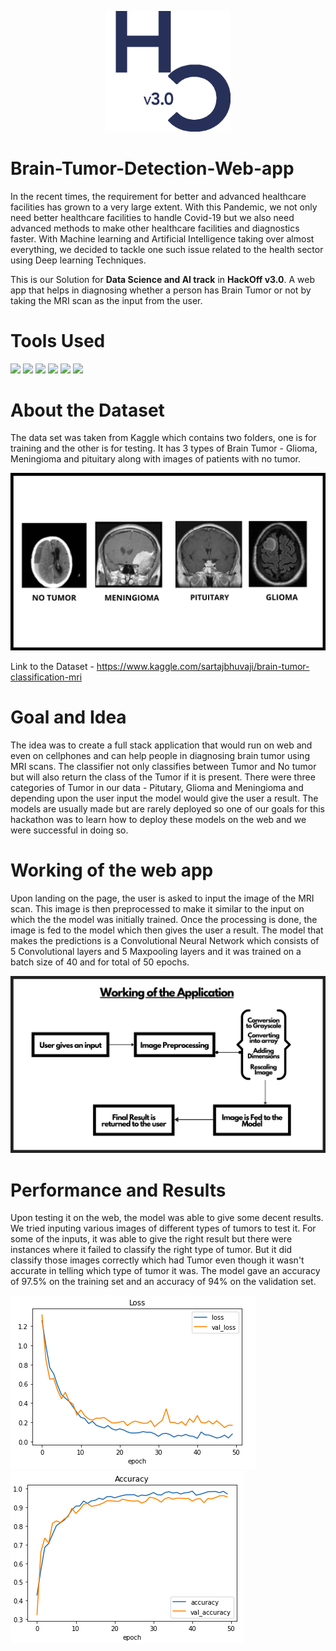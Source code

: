 <p align="center">
<img src="https://github.com/AM1CODES/HackOff---Brain-Tumor-Detection-Web-app/blob/main/Some%20Results/logo2%20(1).png" alt="drawing" width="200"/>
</p>


# Brain-Tumor-Detection-Web-app
In the recent times, the requirement for better and advanced healthcare facilities has grown to a very large extent. With this Pandemic, we not only need better healthcare facilities to handle Covid-19 but we also need advanced methods to make other healthcare facilities and diagnostics faster. With Machine learning and Artificial Intelligence taking over almost everything, we decided to tackle one such issue related to the health sector using Deep learning Techniques. 

This is our Solution for **Data Science and AI track** in **HackOff v3.0**. A web app that helps in diagnosing whether a person has Brain Tumor or not by taking the MRI scan as the input from the user.

# Tools Used
<img src="https://img.shields.io/badge/Jupyter%20-%23F37626.svg?&style=for-the-badge&logo=Jupyter&logoColor=white" /> <img src="https://img.shields.io/badge/python%20-%2314354C.svg?&style=for-the-badge&logo=python&logoColor=white"/> <img src="https://img.shields.io/badge/Keras%20-%23D00000.svg?&style=for-the-badge&logo=Keras&logoColor=white"/> <img src="https://img.shields.io/badge/TensorFlow%20-%23FF6F00.svg?&style=for-the-badge&logo=TensorFlow&logoColor=white" /> <img src="https://img.shields.io/badge/pandas%20-%23150458.svg?&style=for-the-badge&logo=pandas&logoColor=white" /> <img src="https://img.shields.io/badge/numpy%20-%23013243.svg?&style=for-the-badge&logo=numpy&logoColor=white" />

# About the Dataset
The data set was taken from Kaggle which contains two folders, one is for training and the other is for testing. It has 3 types of Brain Tumor - Glioma, Meningioma and pituitary along with images of patients with no tumor. <br>

<img src="https://github.com/AM1CODES/HackOff---Brain-Tumor-Detection-Web-app/blob/main/Some%20Results/Tumor.png" alt="drawing"/>

Link to the Dataset - https://www.kaggle.com/sartajbhuvaji/brain-tumor-classification-mri


# Goal and Idea
The idea was to create a full stack application that would run on web and even on cellphones and can help people in diagnosing brain tumor using MRI scans. The classifier not only classifies between Tumor and No tumor but will also return the class of the Tumor if it is present. There were three categories of Tumor in our data - Pitutary, Glioma and Meningioma and depending upon the user input the model would give the user a result. The models are usually made but are rarely deployed so one of our goals for this hackathon was to learn how to deploy these models on the web and we were successful in doing so.

# Working of the web app
Upon landing on the page, the user is asked to input the image of the MRI scan. This image is then preprocessed to make it similar to the input on which the the model was initially trained. Once the processing is done, the image is fed to the model which then gives the user a result. The model that makes the predictions is a Convolutional Neural Network which consists of 5 Convolutional layers and 5 Maxpooling layers and it was trained on a batch size of 40 and for total of 50 epochs.<br>

<img src="https://github.com/AM1CODES/HackOff---Brain-Tumor-Detection-Web-app/blob/main/Some%20Results/working.png" alt="drawing"/>

# Performance and Results
Upon testing it on the web, the model was able to give some decent results. We tried inputing various images of different types of tumors to test it. For some of the inputs, it was able to give the right result but there were instances where it failed to classify the right type of tumor. But it did classify those images correctly which had Tumor even though it wasn't accurate in telling which type of tumor it was. The model gave an accuracy of 97.5% on the training set and an accuracy of 94% on the validation set.

<img src="https://github.com/AM1CODES/HackOff---Brain-Tumor-Detection-Web-app/blob/main/Some%20Results/Result-1.PNG" alt="drawing"/> <img src="https://github.com/AM1CODES/HackOff---Brain-Tumor-Detection-Web-app/blob/main/Some%20Results/Result-2.PNG" alt="drawing"/>




